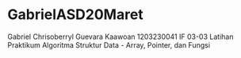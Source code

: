 # GabrielASD20Maret
Gabriel Chrisoberryl Guevara Kaawoan 1203230041 IF 03-03
Latihan Praktikum Algoritma Struktur Data - Array, Pointer, dan Fungsi
